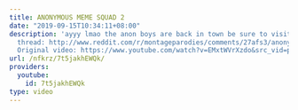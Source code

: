 ```yaml
---
title: ANONYMOUS MEME SQUAD 2
date: "2019-09-15T10:34:11+08:00"
description: 'ayyy lmao the anon boys are back in town be sure to visit le maymayit
  thread: http://www.reddit.com/r/montageparodies/comments/27afs3/anonymous_meme_squad_2/
  Original video: https://www.youtube.com/watch?v=EMxtWVrXzdo&src_vid=pfz_6CoXWlM'
url: /nfkrz/7t5jakhEWQk/
providers:
  youtube:
    id: 7t5jakhEWQk
type: video
---
```

